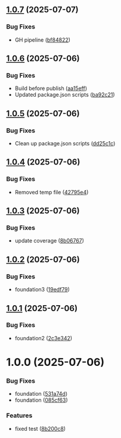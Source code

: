 ## [1.0.7](https://github.com/sunamo/sureact19/compare/v1.0.6...v1.0.7) (2025-07-07)


### Bug Fixes

* GH pipeline ([bf84822](https://github.com/sunamo/sureact19/commit/bf84822fa999d9b697299e2a7e0bdf545da75adb))

## [1.0.6](https://github.com/sunamo/sureact19/compare/v1.0.5...v1.0.6) (2025-07-06)


### Bug Fixes

* Build before publish ([aa15eff](https://github.com/sunamo/sureact19/commit/aa15eff242c28e696becdcf680a9fc81ad4c16d5))
* Updated package.json scripts ([ba92c21](https://github.com/sunamo/sureact19/commit/ba92c21445cca646d68c8915fbed5f5105dd3e82))

## [1.0.5](https://github.com/sunamo/sureact19/compare/v1.0.4...v1.0.5) (2025-07-06)


### Bug Fixes

* Clean up package.json scripts ([dd25c1c](https://github.com/sunamo/sureact19/commit/dd25c1cc0945fb29768955443beedbca62c6f4c8))

## [1.0.4](https://github.com/sunamo/sureact19/compare/v1.0.3...v1.0.4) (2025-07-06)


### Bug Fixes

* Removed temp file ([42795e4](https://github.com/sunamo/sureact19/commit/42795e45c20ed1e145209cd8ba67383e899a47ec))

## [1.0.3](https://github.com/sunamo/sureact19/compare/v1.0.2...v1.0.3) (2025-07-06)


### Bug Fixes

* update coverage ([8b06767](https://github.com/sunamo/sureact19/commit/8b067672f58c85a7d2d9928f60eb71fb07af0e2a))

## [1.0.2](https://github.com/sunamo/sureact19/compare/v1.0.1...v1.0.2) (2025-07-06)


### Bug Fixes

* foundation3 ([19edf79](https://github.com/sunamo/sureact19/commit/19edf793f2b408b0ee859cd5a050de5e58cd8785))

## [1.0.1](https://github.com/sunamo/sureact19/compare/v1.0.0...v1.0.1) (2025-07-06)


### Bug Fixes

* foundation2 ([2c3e342](https://github.com/sunamo/sureact19/commit/2c3e342244e648f88c45afc9fb5e9a20e5664185))

# 1.0.0 (2025-07-06)


### Bug Fixes

* foundation ([531a74d](https://github.com/sunamo/sureact19/commit/531a74dba378e5b66a4747d07b6bd9c8789dd1f4))
* foundation ([085cf63](https://github.com/sunamo/sureact19/commit/085cf63f2c40d81d9321e5590caf91684a5520ef))


### Features

* fixed test ([8b200c8](https://github.com/sunamo/sureact19/commit/8b200c884deccb9c653d7cef717a6dcc4c1c76ee))
